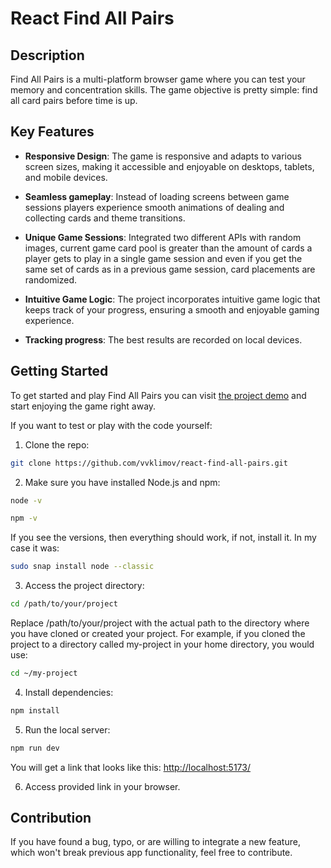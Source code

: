 # React Find All Pairs

## Description

Find All Pairs is a multi-platform browser game where you can test your memory and concentration skills.
The game objective is pretty simple: find all card pairs before time is up.

## Key Features

- **Responsive Design**: The game is responsive and adapts to various screen sizes, making it accessible and enjoyable on desktops, tablets, and mobile devices.

- **Seamless gameplay**: Instead of loading screens between game sessions players experience smooth animations of dealing and collecting cards and theme transitions.

- **Unique Game Sessions**: Integrated two different APIs with random images, current game card pool is greater than the amount of cards a player gets to play in a single game session and even if you get the same set of cards as in a previous game session, card placements are randomized.

- **Intuitive Game Logic**: The project incorporates intuitive game logic that keeps track of your progress, ensuring a smooth and enjoyable gaming experience.

- **Tracking progress**: The best results are recorded on local devices.

## Getting Started

To get started and play Find All Pairs you can visit [the project demo](https://findallpairs.netlify.app/) and start enjoying the game right away.

If you want to test or play with the code yourself:

1. Clone the repo:

```bash
git clone https://github.com/vvklimov/react-find-all-pairs.git
```

2. Make sure you have installed Node.js and npm:

```bash
node -v
```

```bash
npm -v
```

If you see the versions, then everything should work, if not, install it.
In my case it was:

```bash
sudo snap install node --classic
```

3. Access the project directory:

```bash
cd /path/to/your/project
```

Replace /path/to/your/project with the actual path to the directory where you have cloned or created your project. For example, if you cloned the project to a directory called my-project in your home directory, you would use:

```bash
cd ~/my-project
```

4. Install dependencies:

```bash
npm install
```

5. Run the local server:

```bash
npm run dev
```

You will get a link that looks like this: <http://localhost:5173/>

6. Access provided link in your browser.

## Contribution

If you have found a bug, typo, or are willing to integrate a new feature, which won't break previous app functionality, feel free to contribute.
